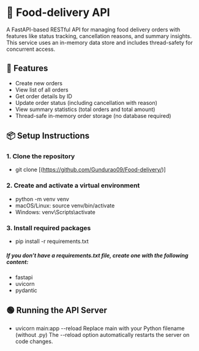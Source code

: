 # 🍔 Food-delivery API
A FastAPI-based RESTful API for managing food delivery orders with features like status tracking, cancellation reasons, and summary insights. This service uses an in-memory data store and includes thread-safety for concurrent access.


## 🚀 Features
- Create new orders
- View list of all orders
- Get order details by ID
- Update order status (including cancellation with reason)
- View summary statistics (total orders and total amount)
- Thread-safe in-memory order storage (no database required)

## 📦 Setup Instructions
### 1. Clone the repository
- git clone [(https://github.com/Gundurao09/Food-delivery/)]
  
### 2. Create and activate a virtual environment
- python -m venv venv
- macOS/Linux: source venv/bin/activate
- Windows: venv\Scripts\activate

### 3. Install required packages
- pip install -r requirements.txt
##### If you don’t have a requirements.txt file, create one with the following content:
- fastapi
- uvicorn
- pydantic

## 🟢 Running the API Server
- uvicorn main:app --reload
Replace main with your Python filename (without .py)
The --reload option automatically restarts the server on code changes.
